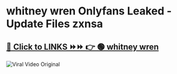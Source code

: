 
 # whitney wren Onlyfans Leaked - Update Files zxnsa

## <h2><a href="https://clipsfans.com/whitney_wren&ref=git">🔗 Click to LINKS ⏩⏩ 👉 🟢 whitney wren </a></h2>

<a href="https://clipsfans.com/whitney_wren&ref=git" rel="nofollow" data-target="animated-image.originalLink"><img src="https://i.ibb.co.com/xMMVF88/686577567.gif" alt="Viral Video Original" style="max-width: 100%; display: inline-block;" data-target="animated-image.originalImage"></a>


